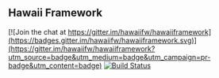 ## Hawaii Framework

[![Join the chat at https://gitter.im/hawaiifw/hawaiiframework](https://badges.gitter.im/hawaiifw/hawaiiframework.svg)](https://gitter.im/hawaiifw/hawaiiframework?utm_source=badge&utm_medium=badge&utm_campaign=pr-badge&utm_content=badge)
[![Build Status](https://travis-ci.org/hawaiifw/hawaiiframework.svg?branch=master)](https://travis-ci.org/hawaiifw/hawaiiframework)
